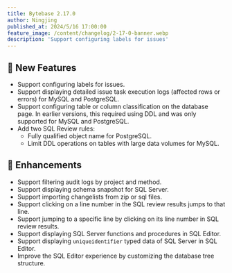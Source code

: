 ```yaml
---
title: Bytebase 2.17.0
author: Ningjing
published_at: 2024/5/16 17:00:00
feature_image: /content/changelog/2-17-0-banner.webp
description: 'Support configuring labels for issues'
---
```


## 🚀 New Features

- Support configuring labels for issues.
- Support displaying detailed issue task execution logs (affected rows or errors) for MySQL and PostgreSQL.
- Support configuring table or column classification on the database page. In earlier versions, this required using DDL and was only supported for MySQL and PostgreSQL.
- Add two SQL Review rules:
  - Fully qualified object name for PostgreSQL.
  - Limit DDL operations on tables with large data volumes for MySQL.

## 🎄 Enhancements

- Support filtering audit logs by project and method.
- Support displaying schema snapshot for SQL Server.
- Support importing changelists from zip or sql files.
- Support clicking on a line number in the SQL review results jumps to that line.
- Support jumping to a specific line by clicking on its line number in SQL review results.
- Support displaying SQL Server functions and procedures in SQL Editor.
- Support displaying `uniqueidentifier` typed data of SQL Server in SQL Editor.
- Improve the SQL Editor experience by customizing the database tree structure.

<IncludeBlock url="/docs/get-started/install/install-upgrade"></IncludeBlock>
